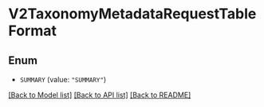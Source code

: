 # V2TaxonomyMetadataRequestTableFormat

## Enum


* `SUMMARY` (value: `"SUMMARY"`)


[[Back to Model list]](../README.md#documentation-for-models) [[Back to API list]](../README.md#documentation-for-api-endpoints) [[Back to README]](../README.md)


